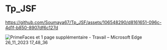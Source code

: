 # Tp_JSF
https://github.com/Soumaya67/Tp_JSF/assets/106548290/d8161651-096c-4d1f-b850-8907df6c127d

![PrimeFaces et 1 page supplémentaire - Travail – Microsoft​ Edge 26_11_2023 17_48_36](https://github.com/Soumaya67/Tp_JSF/assets/106548290/352c96df-5481-4a50-a294-852144765dd8)





